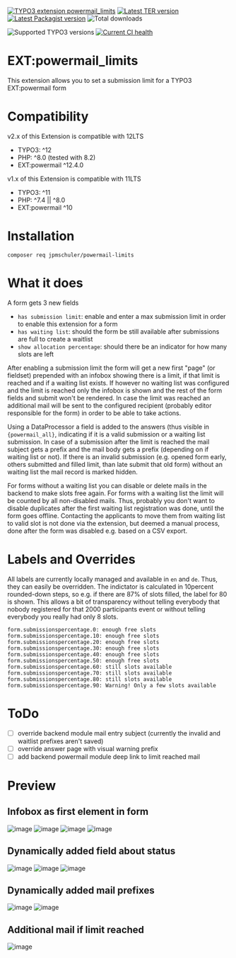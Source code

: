 [![TYPO3 extension powermail_limits](https://shields.io/endpoint?label=EXT&url=https://typo3-badges.dev/badge/powermail_limits/extension/shields)](https://extensions.typo3.org/extension/powermail_limits)
[![Latest TER version](https://shields.io/endpoint?label=TER&url=https://typo3-badges.dev/badge/powermail_limits/version/shields)](https://extensions.typo3.org/extension/powermail_limits)
[![Latest Packagist version](https://shields.io/packagist/v/jpmschuler/powermail-limits?label=Packagist&logo=packagist&logoColor=white)](https://packagist.org/packages/jpmschuler/powermail-limits)
![Total downloads](https://typo3-badges.dev/badge/powermail_limits/downloads/shields.svg)

![Supported TYPO3 versions](https://shields.io/endpoint?label=typo3&url=https://typo3-badges.dev/badge/powermail/typo3/shields)
[![Current CI health](https://github.com/jpmschuler/TYPO3-powermail-limits/actions/workflows/ci.yml/badge.svg)](https://github.com/jpmschuler/TYPO3-powermail-limits/actions/workflows/ci.yml)

# EXT:powermail_limits

This extension allows you to set a submission limit for a TYPO3 EXT:powermail form

# Compatibility

v2.x of this Extension is compatible with 12LTS

-   TYPO3: ^12
-   PHP: ^8.0 (tested with 8.2)
-   EXT:powermail ^12.4.0

v1.x of this Extension is compatible with 11LTS

-   TYPO3: ^11
-   PHP: ^7.4 || ^8.0
-   EXT:powermail ^10

# Installation

`composer req jpmschuler/powermail-limits`

# What it does

A form gets 3 new fields

-   `has submission limit`: enable and enter a max submission limit in order to enable this extension for a form
-   `has waiting list`: should the form be still available after submissions are full to create a waitlist
-   `show allocation percentage`: should there be an indicator for how many slots are left

After enabling a submission limit the form will get a new first "page" (or fieldset) prepended with an infobox showing
there is a limit, if that limit is reached and if a waiting list exists.
If however no waiting list was configured and the limit is reached only the infobox is shown and the rest of the form
fields and submit won't be rendered.
In case the limit was reached an additional mail will be sent to the configured recipient (probably editor responsible
for the form) in order to be able to take actions.

Using a DataProcessor a field is added to the answers (thus visible in `{powermail_all}`, indicating if it is a valid
submission or a waiting list submission.
In case of a submission after the limit is reached the mail subject gets a prefix and the mail body gets a prefix
(depending on if waiting list or not). If there is an invalid submission (e.g. opened form early, others submitted and
filled limit, than late submit that old form) without an waiting list the mail record is marked hidden.

For forms without a waiting list you can disable or delete mails in the backend to make slots free again.
For forms with a waiting list the limit will be counted by all non-disabled mails. Thus, probably you don't want to
disable duplicates after the first waiting list registration was done, until the form goes offline. Contacting the
applicants to move them from waiting list to valid slot is not done via the extension, but deemed a manual
process, done after the form was disabled e.g. based on a CSV export.

# Labels and Overrides

All labels are currently locally managed and available in `en` and `de`. Thus, they can easily be overridden.
The indictator is calculated in 10percent rounded-down steps, so e.g. if there are 87% of slots filled, the label for 80
is shown. This allows a bit of transparency without telling everybody that nobody registered for that 2000 participants
event or without telling everybody you really had only 8 slots.

```
form.submissionspercentage.0: enough free slots
form.submissionspercentage.10: enough free slots
form.submissionspercentage.20: enough free slots
form.submissionspercentage.30: enough free slots
form.submissionspercentage.40: enough free slots
form.submissionspercentage.50: enough free slots
form.submissionspercentage.60: still slots available
form.submissionspercentage.70: still slots available
form.submissionspercentage.80: still slots available
form.submissionspercentage.90: Warning! Only a few slots available
```

# ToDo

-   [ ] override backend module mail entry subject (currently the invalid and waitlist prefixes aren't saved)
-   [ ] override answer page with visual warning prefix
-   [ ] add backend powermail module deep link to limit reached mail

# Preview

## Infobox as first element in form

![image](./Resources/Private/Images/valid-form-0percentWithWait.png)
![image](./Resources/Private/Images/valid-form-90percent.png)
![image](./Resources/Private/Images/waitlist-form.png)
![image](./Resources/Private/Images/invalid-form.png)

## Dynamically added field about status

![image](./Resources/Private/Images/valid-answer.png)
![image](./Resources/Private/Images/waitlist-answer.png)
![image](./Resources/Private/Images/invalid-answer.png)

## Dynamically added mail prefixes

![image](./Resources/Private/Images/waitlist-mail.png)
![image](./Resources/Private/Images/invalid-mail.png)

## Additional mail if limit reached

![image](./Resources/Private/Images/limitfull-mail.png)
